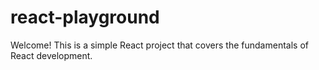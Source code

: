 # react-playground
Welcome! This is a simple React project that covers the fundamentals of React development.
